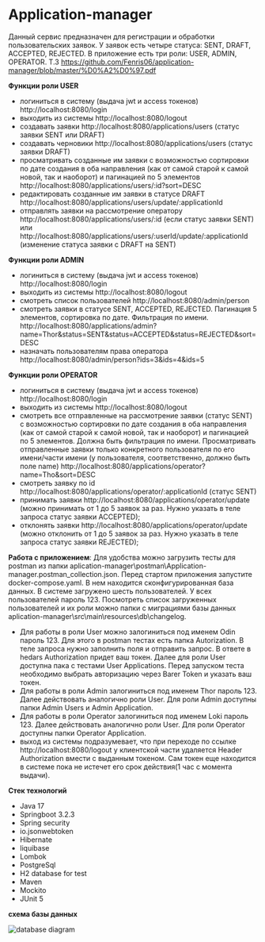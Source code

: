 # Application-manager
Данный сервис предназначен для регистрации и обработки пользовательских заявок. У заявок есть четыре статуса: SENT, DRAFT, ACCEPTED, REJECTED. В приложение есть три роли: USER, ADMIN, OPERATOR.
Т.З https://github.com/Fenris06/application-manager/blob/master/%D0%A2%D0%97.pdf

**Функции роли USER**
* логиниться в систему (выдача jwt и access токенов) http://localhost:8080/login
* выходить из системы http://localhost:8080/logout
* создавать заявки http://localhost:8080/applications/users (статус заявки SENT или DRAFT)
* создавать черновики http://localhost:8080/applications/users (статус заявки DRAFT)
* просматривать созданные им заявки с возможностью сортировки по дате создания в оба направления (как от самой старой к самой новой, так и наоборот) и пагинацией по 5 элементов http://localhost:8080/applications/users/:id?sort=DESC
* редактировать созданные им заявки в статусе DRAFT http://localhost:8080/applications/users/update/:applicationId
* отправлять заявки на рассмотрение оператору http://localhost:8080/applications/users/:id (если статус заявки SENT) или http://localhost:8080/applications/users/:userId/update/:applicationId (изменение статуса заявки с DRAFT на SENT)

**Функции роли ADMIN**
* логиниться в систему (выдача jwt и access токенов) http://localhost:8080/login
* выходить из системы http://localhost:8080/logout
* смотреть список пользователей http://localhost:8080/admin/person
* смотреть заявки в статусе SENT, ACCEPTED, REJECTED. Пагинация 5 элементов, сортировка по дате. Фильтрация по имени. http://localhost:8080/applications/admin?name=Thor&status=SENT&status=ACCEPTED&status=REJECTED&sort=DESC
* назначать пользователям права оператора http://localhost:8080/admin/person?ids=3&ids=4&ids=5

**Функции роли OPERATOR**
* логиниться в систему (выдача jwt и access токенов) http://localhost:8080/login
* выходить из системы http://localhost:8080/logout
* смотреть все отправленные на рассмотрение заявки (статус SENT) с возможностью сортировки по дате создания в оба направления (как от самой старой к самой новой, так и наоборот) и пагинацией по 5 элементов. Должна быть фильтрация по имени. Просматривать отправленные заявки только конкретного пользователя по его имени/части имени (у пользователя, соответственно, должно быть поле name) http://localhost:8080/applications/operator?name=Tho&sort=DESC
* смотреть заявку по id http://localhost:8080/applications/operator/:applicationId (статус SENT)
* принимать заявки http://localhost:8080/applications/operator/update (можно принимать от 1 до 5 заявок за раз. Нужно указать в теле запроса статус заявки ACCEPTED);
* отклонять заявки http://localhost:8080/applications/operator/update (можно отклонить от 1 до 5 заявок за раз. Нужно указать в теле запроса статус заявки REJECTED);

**Работа с приложением**:
Для удобства можно загрузить тесты для postman из папки aplication-manager\postman\Application-manager.postman_collection.json. Перед стартом приложения запустите docker-compose.yaml. В нем находится сконфигурированная база данных. В системе загружено шесть пользователей. У всех пользователей пароль 123. Посмотреть список загруженных пользователей и их роли можно папки с миграциями базы данных aplication-manager\src\main\resources\db\changelog.
* Для работы в роли User можно залогиниться под именем Odin пароль 123. Для этого в postman тестах есть папка Autorization. В теле запроса нужно заполнить поля и отправить запрос. В ответе в hedars Authorization придет ваш токен. Далее для роли User доступна пака с тестами User Applications. Перед запуском теста необходимо выбрать авторизацию через Barer Token и указать ваш токен.
* Для работы в роли Admin залогиниться под именем Thor пароль 123. Далее действовать аналогично роли User. Для роли Admin доступны папки Admin Users и Admin Application.
* Для работы в роли Operator залогиниться под именем Loki пароль 123. Далее действовать аналогично роли User. Для роли Operator доступны папки Operator Application.
* выход из системы подразумевает, что при переходе по ссылке http://localhost:8080/logout у клиентской части удаляется Header Authorization вмести с выданным токеном. Сам токен еще находится в системе пока не истечет его срок действия(1 час с момента выдачи).  

**Стек технологий**  
* Java 17
* Springboot 3.2.3
* Spring security
* io.jsonwebtoken
* Hibernate
* liquibase
* Lombok
* PostgreSql
* H2 database for test
* Maven
* Mockito
* JUnit 5

**схема базы данных**

  ![database diagram](https://github.com/Fenris06/application-manager/blob/master/application-db%20-%20public.png)

